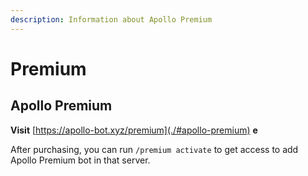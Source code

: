 ```yaml
---
description: Information about Apollo Premium
---
```


# Premium

## Apollo Premium&#x20;

**Visit** [https://apollo-bot.xyz/premium](./#apollo-premium) **e**

After purchasing, you can run `/premium activate` to get access to add Apollo Premium bot in that server.





